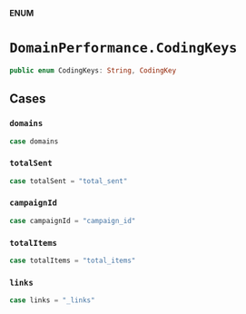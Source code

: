 **ENUM**

# `DomainPerformance.CodingKeys`

```swift
public enum CodingKeys: String, CodingKey
```

## Cases
### `domains`

```swift
case domains
```

### `totalSent`

```swift
case totalSent = "total_sent"
```

### `campaignId`

```swift
case campaignId = "campaign_id"
```

### `totalItems`

```swift
case totalItems = "total_items"
```

### `links`

```swift
case links = "_links"
```
